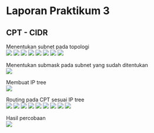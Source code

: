 # Laporan Praktikum 3
## CPT - CIDR
Menentukan subnet pada topologi  
![](/img/1.1.png)
![](/img/1.2.png)
![](/img/1.3.png)
![](/img/1.4.png)
![](/img/1.5.png)
![](/img/1.6.png)
![](/img/1.7.png)
![](/img/1.8.png)

Menentukan submask pada subnet yang sudah ditentukan  
![](/img/1.9.png)

Membuat IP tree  
![](/img/1.10.png)

Routing pada CPT sesuai IP tree  
![](/img/1.11.1.png)
![](/img/1.11.2.png)
![](/img/1.11.3.png)
![](/img/1.11.4.png)
![](/img/1.11.5.png)
![](/img/1.11.6.png)
![](/img/1.11.7.png)
![](/img/1.11.8.png)
![](/img/1.11.9.png)

Hasil percobaan  
![](/img/1.12.png)

